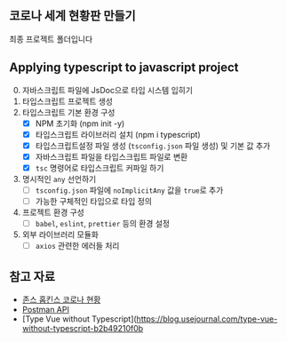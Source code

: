 ## 코로나 세계 현황판 만들기

최종 프로젝트 폴더입니다

## Applying typescript to javascript project

0. 자바스크립트 파일에 JsDoc으로 타입 시스템 입히기
1. 타입스크립트 프로젝트 생성
2. 타입스크립트 기본 환경 구성
    - [x] NPM 초기화 (npm init -y)
    - [x] 타입스크립트 라이브러리 설치 (npm i typescript)
    - [x] 타입스크립트설정 파일 생성 (`tsconfig.json` 파일 생성) 및 기본 값 추가
    - [x] 자바스크립트 파일을 타입스크립트 파일로 변환
    - [x] `tsc` 명령어로 타입스크립트 커파일 하기
3. 명시적인 `any` 선언하기
    - [ ] `tsconfig.json` 파일에 `noImplicitAny` 값을 `true`로 추가
    - [ ] 가능한 구체적인 타입으로 타입 정의
4. 프로젝트 환경 구성
    - [ ] `babel`, `eslint`, `prettier` 등의 환경 설정
5. 외부 라이브러리 모듈화 
    - [ ] `axios` 관련한 에러들 처리

## 참고 자료

- [존스 홉킨스 코로나 현황](https://www.arcgis.com/apps/opsdashboard/index.html#/bda7594740fd40299423467b48e9ecf6)
- [Postman API](https://documenter.getpostman.com/view/10808728/SzS8rjbc?version=latest#27454960-ea1c-4b91-a0b6-0468bb4e6712)
- [Type Vue without Typescript](https://blog.usejournal.com/type-vue-without-typescript-b2b49210f0b